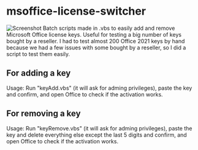 # msoffice-license-switcher
![Screenshot](blob:https://github.com/be361ac6-f2de-4e1a-8493-fa2b6087b3eb)
Batch scripts made in .vbs to easily add and remove Microsoft Office license keys. Useful for testing a big number of keys bought by a reseller. I had to test almost 200 Office 2021 keys by hand because we had a few issues with some bought by a reseller, so I did a script to test them easily.



## For adding a key
Usage: Run "keyAdd.vbs" (it will ask for adming privileges), paste the key and confirm, and open Office to check if the activation works.

## For removing a key
Usage: Run "keyRemove.vbs" (it will ask for adming privileges), paste the key and delete everything else except the last 5 digits and confirm, and open Office to check if the activation works.
